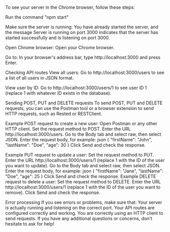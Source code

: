 To see your server in the Chrome browser, follow these steps:

Run the command "npm start"

Make sure the server is running:
You have already started the server, and the message Server is running on port 3000 indicates that the server has started successfully and is listening on port 3000.

Open Chrome browser:
Open your Chrome browser.

Go to:
In your browser's address bar, type http://localhost:3000 and press Enter.

Checking API routes
View all users:
Go to http://localhost:3000/users to see a list of all users in JSON format.

View user by ID:
Go to http://localhost:3000/users/1 to see user ID 1 (replace 1 with whatever ID exists in the database).

Sending POST, PUT and DELETE requests
To send POST, PUT and DELETE requests, you can use the Postman tool or a browser extension to send HTTP requests, such as Rested or RESTClient.




Example POST request to create a new user:
Open Postman or any other HTTP client.
Set the request method to POST.
Enter the URL http://localhost:3000/users.
Go to the Body tab and select raw, then select JSON.
Enter the request body, for example:
json
{
 "firstName": "John",
 "lastName": "Doe",
 "age": 30
}
Click Send and check the response.




Example PUT request to update a user:
Set the request method to PUT.
Enter the URL http://localhost:3000/users/1 (replace 1 with the ID of the user you want to update).
Go to the Body tab and select raw, then select JSON.
Enter the request body, for example:
json
{
 "firstName": "Jane",
 "lastName": "Doe",
 "age": 25
}
Click Send and check the response.
Example DELETE request to delete a user:
Set the request method to DELETE.
Enter the URL http://localhost:3000/users/1 (replace 1 with the ID of the user you want to remove).
Click Send and check the response.



Error processing
If you see errors or problems, make sure that:
Your server is actually running and listening on the correct port.
Your API routes are configured correctly and working.
You are correctly using an HTTP client to send requests.
If you have any additional questions or concerns, don't hesitate to ask for help!
